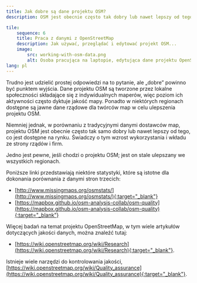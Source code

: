 ```yaml
---
title: Jak dobre są dane projektu OSM?
description: OSM jest obecnie często tak dobry lub nawet lepszy od tego, co jest dostępne na rynku

tile:
    sequence: 6
    title: Praca z danymi z OpenStreetMap
    description: Jak używać, przeglądać i edytować projekt OSM...
    image:
        src: working-with-osm-data.png
        alt: Osoba pracująca na laptopie, edytująca dane projektu OpenStreetMap
lang: pl
---
```


Trudno jest udzielić prostej odpowiedzi na to pytanie, ale „dobre” powinno być punktem wyjścia. Dane projektu OSM są tworzone przez lokalne społeczności składające się z indywidualnych maperów, więc poziom ich aktywności często dyktuje jakość mapy. Ponadto w niektórych regionach dostępne są jawne dane rządowe dla twórców map w celu ulepszenia projektu OSM.

Niemniej jednak, w porównaniu z tradycyjnymi danymi dostawców map, projektu OSM jest obecnie często tak samo dobry lub nawet lepszy od tego, co jest dostępne na rynku. Świadczy o tym wzrost wykorzystania i wkładu ze strony rządów i firm.

Jedno jest pewne, jeśli chodzi o projektu OSM; jest on stale ulepszany we wszystkich regionach.

Poniższe linki przedstawiają niektóre statystyki, które są istotne dla dokonania porównania z danymi stron trzecich:

- [http://www.missingmaps.org/osmstats/](http://www.missingmaps.org/osmstats/){:target="_blank"}
- [https://mapbox.github.io/osm-analysis-collab/osm-quality](https://mapbox.github.io/osm-analysis-collab/osm-quality){:target="_blank"}

Więcej badań na temat projektu OpenStreetMap, w tym wiele artykułów dotyczących jakości danych, można znaleźć tutaj:

- [https://wiki.openstreetmap.org/wiki/Research](https://wiki.openstreetmap.org/wiki/Research){:target="_blank"}.

Istnieje wiele narzędzi do kontrolowania jakości, 
[https://wiki.openstreetmap.org/wiki/Quality_assurance](https://wiki.openstreetmap.org/wiki/Quality_assurance){:target="_blank"}.
